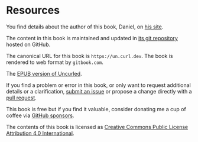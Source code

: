 # Resources

You find details about the author of this book, Daniel, on [his
site](https://daniel.haxx.se).

The content in this book is maintained and updated in [its git
repository](https://github.com/bagder/uncurled) hosted on GitHub.

The canonical URL for this book is `https://un.curl.dev`. The book is rendered
to web format by `gitbook.com`.

The [EPUB version of Uncurled](https://daniel.haxx.se/uncurled/).

If you find a problem or error in this book, or only want to request
additional details or a clarification, [submit an
issue](https://github.com/bagder/uncurled/issues) or propose a change directly
with a [pull request](https://github.com/bagder/uncurled/pulls).

This book is free but if you find it valuable, consider donating me a cup of
coffee via [GitHub sponsors](https://github.com/sponsors/bagder).

The contents of this book is licensed as [Creative Commons Public License
Attribution 4.0 International](../LICENSE).
